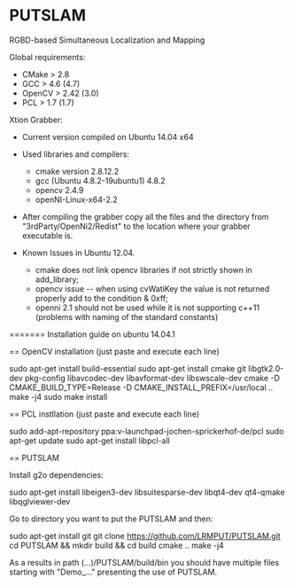 PUTSLAM
=======

RGBD-based Simultaneous Localization and Mapping

Global requirements:
  - CMake > 2.8
  - GCC > 4.6 (4.7)
  - OpenCV > 2.42 (3.0)
  - PCL > 1.7 (1.7)

Xtion Grabber:

- Current version compiled on Ubuntu 14.04 x64

- Used libraries and compilers:

  - cmake version 2.8.12.2
  - gcc (Ubuntu 4.8.2-19ubuntu1) 4.8.2
  - opencv 2.4.9
  - openNI-Linux-x64-2.2
- After compiling the grabber copy all the files and the directory from "3rdParty/OpenNi2/Redist" to the location where your grabber executable is.

- Known Issues in Ubuntu 12.04.

  - cmake does not link opencv libraries if not strictly shown in add_library;
  - opencv issue -- when using cvWatiKey the value is not returned properly add to the condition & 0xff;
  - openni 2.1 should not be used while it is not supporting c++11 (problems with naming of the standard constants)


======= Installation guide on ubuntu 14.04.1

== OpenCV installation (just paste and execute each line)

sudo apt-get install build-essential
sudo apt-get install cmake git libgtk2.0-dev pkg-config libavcodec-dev libavformat-dev libswscale-dev
cmake -D CMAKE_BUILD_TYPE=Release -D CMAKE_INSTALL_PREFIX=/usr/local ..
make -j4
sudo make install

== PCL instllation (just paste and execute each line)

sudo add-apt-repository ppa:v-launchpad-jochen-sprickerhof-de/pcl
sudo apt-get update
sudo apt-get install libpcl-all

== PUTSLAM

Install g2o dependencies:

sudo apt-get install libeigen3-dev libsuitesparse-dev libqt4-dev qt4-qmake libqglviewer-dev

Go to directory you want to put the PUTSLAM and then:

sudo apt-get install git
git clone https://github.com/LRMPUT/PUTSLAM.git
cd PUTSLAM && mkdir build && cd build
cmake ..
make -j4

As a results in path (...)/PUTSLAM/build/bin you should have multiple files starting with "Demo_..." presenting the use of PUTSLAM.



